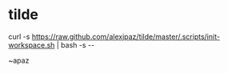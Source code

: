 tilde
=====

curl -s https://raw.github.com/alexjpaz/tilde/master/.scripts/init-workspace.sh | bash -s --


~apaz
